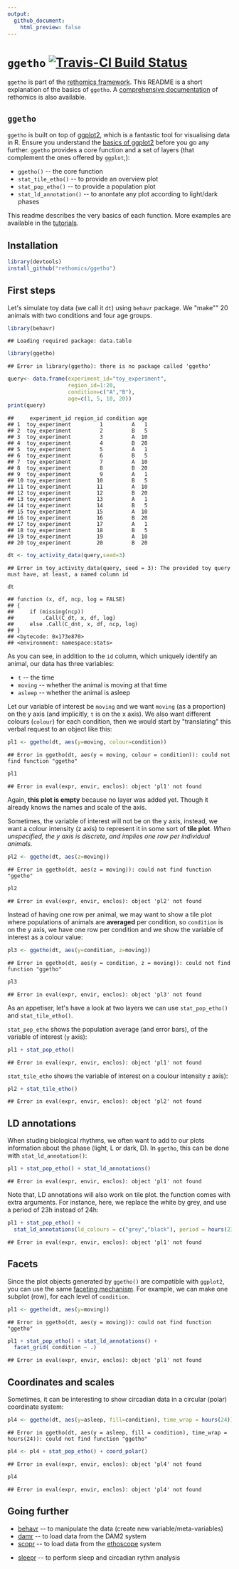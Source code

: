 ```yaml
---
output:
  github_document:
    html_preview: false
---
```


# `ggetho` [![Travis-CI Build Status](https://travis-ci.org/rethomics/ggetho.svg?branch=master)](https://travis-ci.org/rethomics/ggetho)

<!-- [![AppVeyor Build Status](https://ci.appveyor.com/api/projects/status/github/tidyverse/hms?branch=master&svg=true)](https://ci.appveyor.com/project/tidyverse/hms)  -->

<!-- [![Coverage Status](https://img.shields.io/codecov/c/github/tidyverse/hms/master.svg)](https://codecov.io/github/tidyverse/hms?branch=master) [![CRAN_Status_Badge](http://www.r-pkg.org/badges/version/hms)](https://cran.r-project.org/package=hms) -->

`ggetho` is part of the [rethomics framework](todo.html).
This README is a short explanation of the basics of `ggetho`.
A [comprehensive documentation](todo.html) of rethomics is also available.

## `ggetho`

`ggetho` is built on top of [ggplot2](), which is a fantastic tool for visualising data in R.
Ensure you understand the [basics of ggplot2]() before you go any further.
`ggetho` provides a core function and a set of layers (that complement the ones offered by `ggplot`,):

* `ggetho()` -- the core function
* `stat_tile_etho()` -- to provide an overview plot 
* `stat_pop_etho()` -- to provide a population plot
* `stat_ld_annotation()` -- to anontate any plot according to light/dark phases


This readme describes the very basics of each function. 
More examples are available in the [tutorials](todo.html).

## Installation


```r
library(devtools)
install_github("rethomics/ggetho")
```


## First steps

Let's simulate toy data (we call it `dt`) using `behavr` package. 
We "make"" 20 animals with two conditions and four age groups.

```r
library(behavr)
```

```
## Loading required package: data.table
```

```r
library(ggetho)
```

```
## Error in library(ggetho): there is no package called 'ggetho'
```

```r
query<- data.frame(experiment_id="toy_experiment",
                   region_id=1:20,
                   condition=c("A","B"),
                   age=c(1, 5, 10, 20))
print(query)
```

```
##     experiment_id region_id condition age
## 1  toy_experiment         1         A   1
## 2  toy_experiment         2         B   5
## 3  toy_experiment         3         A  10
## 4  toy_experiment         4         B  20
## 5  toy_experiment         5         A   1
## 6  toy_experiment         6         B   5
## 7  toy_experiment         7         A  10
## 8  toy_experiment         8         B  20
## 9  toy_experiment         9         A   1
## 10 toy_experiment        10         B   5
## 11 toy_experiment        11         A  10
## 12 toy_experiment        12         B  20
## 13 toy_experiment        13         A   1
## 14 toy_experiment        14         B   5
## 15 toy_experiment        15         A  10
## 16 toy_experiment        16         B  20
## 17 toy_experiment        17         A   1
## 18 toy_experiment        18         B   5
## 19 toy_experiment        19         A  10
## 20 toy_experiment        20         B  20
```

```r
dt <- toy_activity_data(query,seed=3)
```

```
## Error in toy_activity_data(query, seed = 3): The provided toy query must have, at least, a named column id
```

```r
dt
```

```
## function (x, df, ncp, log = FALSE) 
## {
##     if (missing(ncp)) 
##         .Call(C_dt, x, df, log)
##     else .Call(C_dnt, x, df, ncp, log)
## }
## <bytecode: 0x173e870>
## <environment: namespace:stats>
```
As you can see, in addition to the `id` column,
which uniquely identify an animal, our data has three variables: 

* `t` -- the time
* `moving` -- whether the animal is moving at that time
* `asleep` -- whether the animal is asleep


Let our variable of interest be `moving` and we want `moving` (as a proportion) on the y axis (and implicitly, `t` is on the x axis).
We also want different colours (`colour`) for each condition,
then we would start by "translating" this verbal request to an object like this:

```r
pl1 <- ggetho(dt, aes(y=moving, colour=condition))
```

```
## Error in ggetho(dt, aes(y = moving, colour = condition)): could not find function "ggetho"
```

```r
pl1
```

```
## Error in eval(expr, envir, enclos): object 'pl1' not found
```

Again, **this plot is empty** because no layer was added yet.
Though it already knows the names and scale of the axis.

Sometimes, the variable of interest will not be on the y axis, instead, we want a colour intensity (z axis) to represent it in some sort of **tile plot**.
*When unspecified, the y axis is discrete, and implies one row per individual animals.*

```r
pl2 <- ggetho(dt, aes(z=moving))
```

```
## Error in ggetho(dt, aes(z = moving)): could not find function "ggetho"
```

```r
pl2
```

```
## Error in eval(expr, envir, enclos): object 'pl2' not found
```


Instead of having one row per animal, we may want to show a tile plot where populations of animals are **averaged** per condition, so `condition` is on the y axis, we have one row per condition and we show the variable of interest as a colour value:

```r
pl3 <- ggetho(dt, aes(y=condition, z=moving))
```

```
## Error in ggetho(dt, aes(y = condition, z = moving)): could not find function "ggetho"
```

```r
pl3
```

```
## Error in eval(expr, envir, enclos): object 'pl3' not found
```


As an appetiser, let's have a look at two layers we can use `stat_pop_etho()` and `stat_tile_etho()`.

`stat_pop_etho` shows the population average (and error bars), of the variable of interest (`y` axis):


```r
pl1 + stat_pop_etho() 
```

```
## Error in eval(expr, envir, enclos): object 'pl1' not found
```

`stat_tile_etho` shows the variable of interest on a coulour intensity `z` axis):


```r
pl2 + stat_tile_etho() 
```

```
## Error in eval(expr, envir, enclos): object 'pl2' not found
```


## LD annotations

When studing biological rhythms, we often want to add to our plots information about the phase (light, L or dark, D). In `ggetho`, this can be done with `stat_ld_annotation()`:


```r
pl1 + stat_pop_etho() + stat_ld_annotations()
```

```
## Error in eval(expr, envir, enclos): object 'pl1' not found
```

Note that, LD annotations will also work on tile plot.
the function comes with extra arguments. 
For instance, here, we replace the white by grey, and use a period of 23h instead of 24h:


```r
pl1 + stat_pop_etho() + 
  stat_ld_annotations(ld_colours = c("grey","black"), period = hours(23))
```

```
## Error in eval(expr, envir, enclos): object 'pl1' not found
```

## Facets

Since the plot objects generated by `ggetho()` are compatible with `ggplot2`, you can use the same [faceting mechanism](http://ggplot2.tidyverse.org/reference/facet_grid.html).
For example, we can make one subplot (row), for each level of `condition`.


```r
pl1 <- ggetho(dt, aes(y=moving))
```

```
## Error in ggetho(dt, aes(y = moving)): could not find function "ggetho"
```

```r
pl1 + stat_pop_etho() + stat_ld_annotations() +
  facet_grid( condition ~ .)
```

```
## Error in eval(expr, envir, enclos): object 'pl1' not found
```

## Coordinates and scales


Sometimes, it can be interesting to show circadian data in a circular (polar) coordinate system:


```r
pl4 <- ggetho(dt, aes(y=asleep, fill=condition), time_wrap = hours(24))
```

```
## Error in ggetho(dt, aes(y = asleep, fill = condition), time_wrap = hours(24)): could not find function "ggetho"
```

```r
pl4 <- pl4 + stat_pop_etho() + coord_polar() 
```

```
## Error in eval(expr, envir, enclos): object 'pl4' not found
```

```r
pl4
```

```
## Error in eval(expr, envir, enclos): object 'pl4' not found
```
 

## Going further

* [behavr](https://github.com/rethomics/behavr) -- to manipulate the data (create new variable/meta-variables)
* [damr](https://github.com/rethomics/damr) -- to load data from the DAM2 system
* [scopr](https://github.com/rethomics/scopr) -- to load data from the [ethoscope](http://gilestrolab.github.io/ethoscope/) system
<!-- * [ggetho](https://github.com/rethomics/ggetho) -- to plot visualise the data -->
* [sleepr](https://github.com/rethomics/sleepr) -- to perform sleep and circadian rythm analysis

